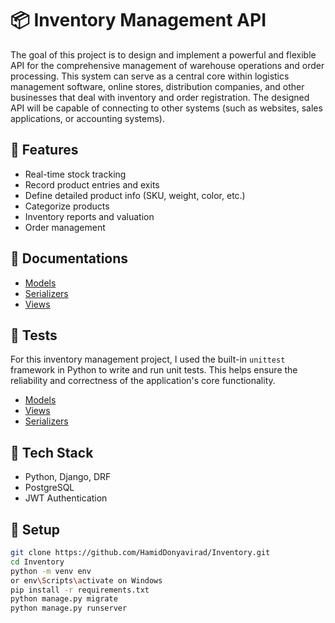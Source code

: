 # 📦 Inventory Management API

The goal of this project is to design and implement a powerful and flexible API for the comprehensive management of warehouse operations and order processing. This system can serve as a central core within logistics management software, online stores, distribution companies, and other businesses that deal with inventory and order registration. The designed API will be capable of connecting to other systems (such as websites, sales applications, or accounting systems).

## 🚀 Features

- Real-time stock tracking
- Record product entries and exits
- Define detailed product info (SKU, weight, color, etc.)
- Categorize products 
- Inventory reports and valuation
- Order  management


## 📄 Documentations

- [Models](Docs/Models.md)
- [Serializers](Docs/Serializers.md)
- [Views](Docs/Views.md)



## 🧪 Tests

For this inventory management project, I used the built-in `unittest` framework in Python to write and run unit tests. This helps ensure the reliability and correctness of the application's core functionality.

- [Models](inventory/tests/test_models.py)
- [Views](inventory/tests/test_views.py)
- [Serializers](inventory/tests/test_serializers.py)


## 🧰 Tech Stack

- Python, Django, DRF
- PostgreSQL
- JWT Authentication


## 🔧 Setup

```bash
git clone https://github.com/HamidDonyavirad/Inventory.git
cd Inventory
python -m venv env
or env\Scripts\activate on Windows
pip install -r requirements.txt
python manage.py migrate
python manage.py runserver
